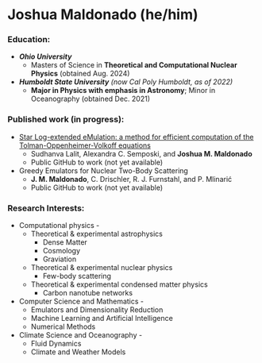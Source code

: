 # Joshua Maldonado (he/him)


### Education:
* _**Ohio University**_
    * Masters of Science in **Theoretical and Computational Nuclear Physics** (obtained Aug. 2024)
* _**Humboldt State University** (now Cal Poly Humboldt, as of 2022)_
    * **Major in Physics with emphasis in Astronomy**; Minor in Oceanography (obtained Dec. 2021)

### Published work (in progress):
* [Star Log-extended eMulation: a method for efficient computation of the Tolman-Oppenheimer-Volkoff equations](https://arxiv.org/abs/2411.10556)
    * Sudhanva Lalit, Alexandra C. Semposki, and **Joshua M. Maldonado**
    * Public GitHub to work (not yet available)
* Greedy Emulators for Nuclear Two-Body Scattering
    * **J. M. Maldonado**, C. Drischler, R. J. Furnstahl, and P. Mlinarić
    * Public GitHub to work (not yet available)

### Research Interests:
* Computational physics -
    * Theoretical & experimental astrophysics
        * Dense Matter
        * Cosmology
        * Graviation
    * Theoretical & experimental nuclear physics
        * Few-body scattering
    * Theoretical & experimental condensed matter physics
        * Carbon nanotube networks
* Computer Science and Mathematics -
    * Emulators and Dimensionality Reduction
    * Machine Learning and Artificial Intelligence
    * Numerical Methods
* Climate Science and Oceanography -
    * Fluid Dynamics
    * Climate and Weather Models




<!--
**Ub3rJosh/Ub3rJosh** is a ✨ _special_ ✨ repository because its `README.md` (this file) appears on your GitHub profile.

Here are some ideas to get you started:

- 🔭 I’m currently working on ...
- 🌱 I’m currently learning ...
- 👯 I’m looking to collaborate on ...
- 🤔 I’m looking for help with ...
- 💬 Ask me about ...
- 📫 How to reach me: ...
- 😄 Pronouns: ...
- ⚡ Fun fact: ...
-->
